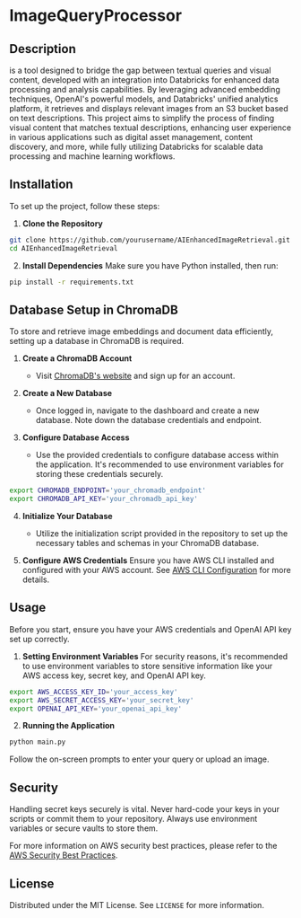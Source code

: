 
# ImageQueryProcessor

## Description

is a tool designed to bridge the gap between textual queries and visual content, developed with an integration into Databricks for enhanced data processing and analysis capabilities. By leveraging advanced embedding techniques, OpenAI's powerful models, and Databricks' unified analytics platform, it retrieves and displays relevant images from an S3 bucket based on text descriptions. This project aims to simplify the process of finding visual content that matches textual descriptions, enhancing user experience in various applications such as digital asset management, content discovery, and more, while fully utilizing Databricks for scalable data processing and machine learning workflows.

## Installation

To set up the project, follow these steps:

1. **Clone the Repository**
```bash
git clone https://github.com/yourusername/AIEnhancedImageRetrieval.git
cd AIEnhancedImageRetrieval
```

2. **Install Dependencies**
Make sure you have Python installed, then run:
```bash
pip install -r requirements.txt
```

## Database Setup in ChromaDB

To store and retrieve image embeddings and document data efficiently, setting up a database in ChromaDB is required.

1. **Create a ChromaDB Account**
   - Visit [ChromaDB's website](https://www.chromadb.com) and sign up for an account.

2. **Create a New Database**
   - Once logged in, navigate to the dashboard and create a new database. Note down the database credentials and endpoint.

3. **Configure Database Access**
   - Use the provided credentials to configure database access within the application. It's recommended to use environment variables for storing these credentials securely.

```bash
export CHROMADB_ENDPOINT='your_chromadb_endpoint'
export CHROMADB_API_KEY='your_chromadb_api_key'
```

4. **Initialize Your Database**
   - Utilize the initialization script provided in the repository to set up the necessary tables and schemas in your ChromaDB database.

3. **Configure AWS Credentials**
Ensure you have AWS CLI installed and configured with your AWS account. See [AWS CLI Configuration](https://docs.aws.amazon.com/cli/latest/userguide/cli-configure-quickstart.html) for more details.

## Usage

Before you start, ensure you have your AWS credentials and OpenAI API key set up correctly.

1. **Setting Environment Variables**
For security reasons, it's recommended to use environment variables to store sensitive information like your AWS access key, secret key, and OpenAI API key.
```bash
export AWS_ACCESS_KEY_ID='your_access_key'
export AWS_SECRET_ACCESS_KEY='your_secret_key'
export OPENAI_API_KEY='your_openai_api_key'
```

2. **Running the Application**
```bash
python main.py
```
Follow the on-screen prompts to enter your query or upload an image.


## Security

Handling secret keys securely is vital. Never hard-code your keys in your scripts or commit them to your repository. Always use environment variables or secure vaults to store them.

For more information on AWS security best practices, please refer to the [AWS Security Best Practices](https://aws.amazon.com/architecture/well-architected/security/).

## License

Distributed under the MIT License. See `LICENSE` for more information.
